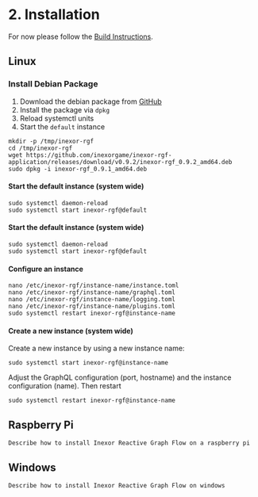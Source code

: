 # 2. Installation

For now please follow the [Build Instructions](./Development_Build.md).

## Linux

### Install Debian Package

1. Download the debian package from [GitHub](https://github.com/inexorgame/inexor-rgf-application/releases)
2. Install the package via `dpkg`
3. Reload systemctl units
4. Start the `default` instance

```shell
mkdir -p /tmp/inexor-rgf
cd /tmp/inexor-rgf
wget https://github.com/inexorgame/inexor-rgf-application/releases/download/v0.9.2/inexor-rgf_0.9.2_amd64.deb
sudo dpkg -i inexor-rgf_0.9.1_amd64.deb
```

#### Start the default instance (system wide)

```shell
sudo systemctl daemon-reload
sudo systemctl start inexor-rgf@default
```

#### Start the default instance (system wide)

```shell
sudo systemctl daemon-reload
sudo systemctl start inexor-rgf@default
```

#### Configure an instance

```shell
nano /etc/inexor-rgf/instance-name/instance.toml
nano /etc/inexor-rgf/instance-name/graphql.toml
nano /etc/inexor-rgf/instance-name/logging.toml
nano /etc/inexor-rgf/instance-name/plugins.toml
sudo systemctl restart inexor-rgf@instance-name
```

#### Create a new instance (system wide)

Create a new instance by using a new instance name:

```shell
sudo systemctl start inexor-rgf@instance-name
```

Adjust the GraphQL configuration (port, hostname) and the instance configuration (name). Then restart

```shell
sudo systemctl restart inexor-rgf@instance-name
```

## Raspberry Pi

```admonish warning "TODO"
Describe how to install Inexor Reactive Graph Flow on a raspberry pi
```

## Windows

```admonish warning "TODO"
Describe how to install Inexor Reactive Graph Flow on windows
```
